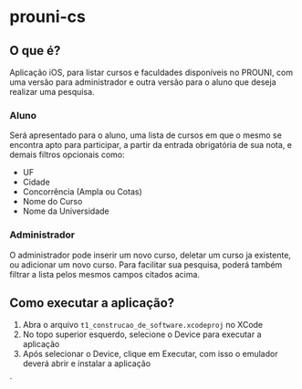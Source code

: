 # prouni-cs


## O que é?

Aplicação iOS, para listar cursos e faculdades disponíveis no PROUNI, com uma versão para administrador e outra versão para o aluno que deseja realizar uma pesquisa.


### Aluno 

Será apresentado para o aluno, uma lista de cursos em que o mesmo se encontra apto para participar, a partir da entrada obrigatória de sua nota, e demais filtros opcionais como:

 - UF
 - Cidade
 - Concorrência (Ampla ou Cotas)
 - Nome do Curso
 - Nome da Universidade
 
 
 ### Administrador
 
 O administrador pode inserir um novo curso, deletar um curso ja existente, ou adicionar um novo curso. Para facilitar sua pesquisa, poderá também filtrar a lista pelos mesmos campos citados acima.

## Como executar a aplicação?
 

 1. Abra o arquivo `t1_construcao_de_software.xcodeproj` no XCode
 2. No topo superior esquerdo, selecione o Device para executar a aplicação
 3. Após selecionar o Device, clique em Executar, com isso o emulador deverá abrir e instalar a aplicação


`



